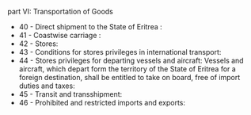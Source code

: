 part VI: Transportation of Goods 

<ul>
			<li>40 - Direct shipment to the State of Eritrea : <ul>
			</ul></li>			<li>41 - Coastwise carriage : <ul>
			</ul></li>			<li>42 - Stores: <ul>
			</ul></li>			<li>43 - Conditions for stores privileges in international transport: <ul>
			</ul></li>			<li>44 - Stores privileges for departing vessels and aircraft: Vessels and aircraft, which depart form the territory of the State of Eritrea for a foreign destination, shall be entitled to take on board, free of import duties and taxes:<ul>
			</ul></li>			<li>45 - Transit and transshipment: <ul>
			</ul></li>			<li>46 - Prohibited and restricted imports and exports: <ul>
			</ul></li></ul>